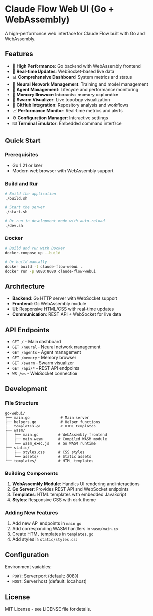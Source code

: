 # Claude Flow Web UI (Go + WebAssembly)

A high-performance web interface for Claude Flow built with Go and WebAssembly.

## Features

- 🚀 **High Performance**: Go backend with WebAssembly frontend
- 🔄 **Real-time Updates**: WebSocket-based live data
- 📊 **Comprehensive Dashboard**: System metrics and status
- 🧠 **Neural Network Management**: Training and model management
- 🤖 **Agent Management**: Lifecycle and performance monitoring
- 💾 **Memory Browser**: Interactive memory exploration
- 🐝 **Swarm Visualizer**: Live topology visualization
- 🐙 **GitHub Integration**: Repository analysis and workflows
- 📈 **Performance Monitor**: Real-time metrics and alerts
- ⚙️ **Configuration Manager**: Interactive settings
- ⌨️ **Terminal Emulator**: Embedded command interface

## Quick Start

### Prerequisites

- Go 1.21 or later
- Modern web browser with WebAssembly support

### Build and Run

```bash
# Build the application
./build.sh

# Start the server
./start.sh

# Or run in development mode with auto-reload
./dev.sh
```

### Docker

```bash
# Build and run with Docker
docker-compose up --build

# Or build manually
docker build -t claude-flow-webui .
docker run -p 8080:8080 claude-flow-webui
```

## Architecture

- **Backend**: Go HTTP server with WebSocket support
- **Frontend**: Go WebAssembly module
- **UI**: Responsive HTML/CSS with real-time updates
- **Communication**: REST API + WebSocket for live data

## API Endpoints

- `GET /` - Main dashboard
- `GET /neural` - Neural network management
- `GET /agents` - Agent management
- `GET /memory` - Memory browser
- `GET /swarm` - Swarm visualizer
- `GET /api/*` - REST API endpoints
- `WS /ws` - WebSocket connection

## Development

### File Structure

```
go-webui/
├── main.go              # Main server
├── helpers.go           # Helper functions
├── templates.go         # HTML templates
├── wasm/
│   ├── main.go         # WebAssembly frontend
│   ├── main.wasm       # Compiled WASM module
│   └── wasm_exec.js    # Go WASM runtime
├── static/
│   ├── styles.css      # CSS styles
│   └── assets/         # Static assets
└── templates/          # HTML templates
```

### Building Components

1. **WebAssembly Module**: Handles UI rendering and interactions
2. **Go Server**: Provides REST API and WebSocket endpoints
3. **Templates**: HTML templates with embedded JavaScript
4. **Styles**: Responsive CSS with dark theme

### Adding New Features

1. Add new API endpoints in `main.go`
2. Add corresponding WASM handlers in `wasm/main.go`
3. Create HTML templates in `templates.go`
4. Add styles in `static/styles.css`

## Configuration

Environment variables:
- `PORT`: Server port (default: 8080)
- `HOST`: Server host (default: localhost)

## License

MIT License - see LICENSE file for details.
